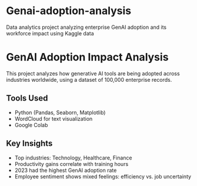 # Genai-adoption-analysis
Data analytics project analyzing enterprise GenAI adoption and its workforce impact using Kaggle data 


# GenAI Adoption Impact Analysis

This project analyzes how generative AI tools are being adopted across industries worldwide, using a dataset of 100,000 enterprise records.

## Tools Used
- Python (Pandas, Seaborn, Matplotlib)
- WordCloud for text visualization
- Google Colab

## Key Insights
- Top industries: Technology, Healthcare, Finance
- Productivity gains correlate with training hours
- 2023 had the highest GenAI adoption rate
- Employee sentiment shows mixed feelings: efficiency vs. job uncertainty




